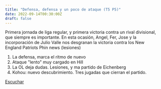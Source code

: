 ```yaml
---
title: "Defensa, defensa y un poco de ataque (T5 P5)"
date: 2022-09-14T00:30:00Z
draft: false
---
```


Primera jornada de liga regular, y primera victoria contra un rival divisional, que siempre es importante.
En esta ocasión, Angel, Fer, Jose y la incorporación de Julio Valle nos desgranan la victoria contra los New England Patriots
Phin news (lesiones)
1. La defensa, marca el ritmo de nuevo
2. Ataque "lento" muy cargado en Hill
3. La OL deja dudas. Lesiones, y ma partido de Eichenberg
5. Kohou: nuevo descubrimiento. Tres jugadas que cierran el partido.

[Escuchar](https://www.ivoox.com/defensa-defensa-poco-ataque-t5-audios-mp3_rf_92382334_1.html)
